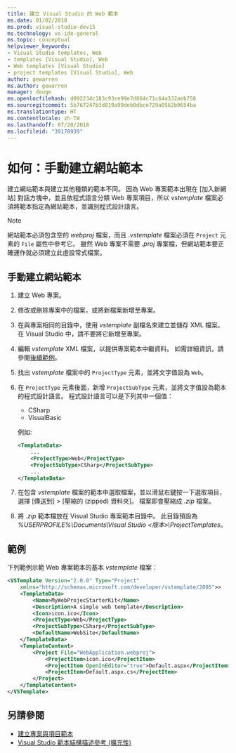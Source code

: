 ```yaml
---
title: 建立 Visual Studio 的 Web 範本
ms.date: 01/02/2018
ms.prod: visual-studio-dev15
ms.technology: vs-ide-general
ms.topic: conceptual
helpviewer_keywords:
- Visual Studio templates, Web
- templates [Visual Studio], Web
- Web templates [Visual Studio]
- project templates [Visual Studio], Web
author: gewarren
ms.author: gewarren
manager: douge
ms.openlocfilehash: d092234c183c93ce99e7d864c71c64a332aeb758
ms.sourcegitcommit: 5b767247b3d819a99deb0dbce729a0562b9654ba
ms.translationtype: HT
ms.contentlocale: zh-TW
ms.lasthandoff: 07/20/2018
ms.locfileid: "39178939"
---
```

# <a name="how-to-manually-create-web-templates"></a>如何：手動建立網站範本

建立網站範本與建立其他種類的範本不同。 因為 Web 專案範本出現在 [加入新網站] 對話方塊中，並且依程式語言分類 Web 專案項目，所以 *vstemplate* 檔案必須將範本指定為網站範本，並識別程式設計語言。

> [!NOTE]
> 網站範本必須包含空的 *webproj* 檔案，而且 *.vstemplate* 檔案必須在 `Project` 元素的 `File` 屬性中參考它。 雖然 Web 專案不需要 *.proj* 專案檔，但網站範本要正確運作就必須建立此虛設常式檔案。

## <a name="to-manually-create-a-web-template"></a>手動建立網站範本

1. 建立 Web 專案。

1. 修改或刪除專案中的檔案，或將新檔案新增至專案。

1. 在與專案相同的目錄中，使用 *vstemplate* 副檔名來建立並儲存 XML 檔案。 在 Visual Studio 中，請不要將它新增至專案。

1. 編輯 *vstemplate* XML 檔案，以提供專案範本中繼資料。 如需詳細資訊，請參閱[後續範例](#example)。

1. 找出 *vstemplate* 檔案中的 `ProjectType` 元素，並將文字值設為 `Web`。

1. 在 `ProjectType` 元素後面，新增 `ProjectSubType` 元素，並將文字值設為範本的程式設計語言。 程式設計語言可以是下列其中一個值：

    - CSharp
    - VisualBasic

    例如: 

    ```xml
    <TemplateData>
        ...
        <ProjectType>Web</ProjectType>
        <ProjectSubType>CSharp</ProjectSubType>
        ...
    </TemplateData>
    ```

1. 在包含 *vstemplate* 檔案的範本中選取檔案，並以滑鼠右鍵按一下選取項目，選擇 [傳送到] > [壓縮的 (zipped) 資料夾]。 檔案即會壓縮成 *.zip* 檔案。

1. 將 *.zip* 範本檔放在 Visual Studio 專案範本目錄中。 此目錄預設為 *%USERPROFILE%\Documents\Visual Studio \<版本\>\ProjectTemplates*。

## <a name="example"></a>範例

下列範例示範 Web 專案範本的基本 *vstemplate* 檔案：

```xml
<VSTemplate Version="2.0.0" Type="Project"
    xmlns="http://schemas.microsoft.com/developer/vstemplate/2005">>
    <TemplateData>
        <Name>MyWebProjecStarterKit</Name>
        <Description>A simple web template</Description>
        <Icon>icon.ico</Icon>
        <ProjectType>Web</ProjectType>
        <ProjectSubType>CSharp</ProjectSubType>
        <DefaultName>WebSite</DefaultName>
    </TemplateData>
    <TemplateContent>
        <Project File="WebApplication.webproj">
            <ProjectItem>icon.ico</ProjectItem>
            <ProjectItem OpenInEditor="true">Default.aspx</ProjectItem>
            <ProjectItem>Default.aspx.cs</ProjectItem>
        </Project>
    </TemplateContent>
</VSTemplate>
```

## <a name="see-also"></a>另請參閱

- [建立專案與項目範本](../ide/creating-project-and-item-templates.md)
- [Visual Studio 範本結構描述參考 (擴充性)](../extensibility/visual-studio-template-schema-reference.md)